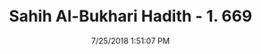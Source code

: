 ---
title        : "Sahih Al-Bukhari Hadith - 1. 669"
date         : 7/25/2018 1:51:07 PM
draft        : false
type         : "hadith"
layout       : "hadith"
BookCode     : "SHB"
VolumeNumber : "1"
HadithNumber : "669"
categories  :  ["Adhan-Imam prolonging the prayer"]
tags  :  ["Amr"]
---